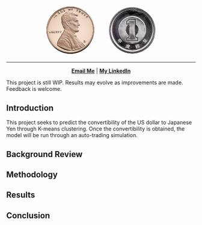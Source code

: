 <!-- markdownlint-disable first-line-h1 -->
<!-- markdownlint-disable html -->
<!-- markdownlint-disable no-duplicate-header -->

<a name="top"></a>
<div align="center">
  <img src="./figures/USDJPY.png" style="width: 300px;"/>
</div>

---

<div align="center">
   <a href="mailto:erik.staszewski@gmail.com"><b>Email Me</b></a> | <a href="https://www.linkedin.com/in/estaszewski/"><b>My LinkedIn</b></a></b></a>
</div>

This project is still WIP. Results may evolve as improvements are made. Feedback is welcome.

## Introduction

This project seeks to predict the convertibility of the US dollar to Japanese Yen through K-means clustering.
Once the convertibility is obtained, the model will be run through an auto-trading simulation.

## Background Review

## Methodology

## Results

## Conclusion
